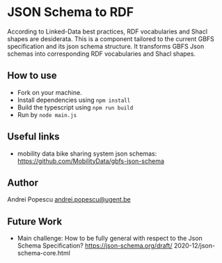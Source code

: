# JSON Schema to RDF

According to Linked-Data best practices, RDF vocabularies and Shacl shapes are desiderata.
This is a component tailored to the current GBFS specification and its json schema structure.
It transforms GBFS Json schemas into corresponding RDF vocabularies and Shacl shapes.

## How to use

 * Fork on your machine. 
 * Install dependencies using `npm install`
 * Build the typescript using `npm run build`
 * Run by `node main.js`


<!--

## Program flow
* the `files` folder contains GBFS json schemas.
* the `build` folder contains the vocabularies and shapes generated by the component.
* foreach json schema in `files`, `main.ts`instantiates `rdfVocabulary.ts`to create the equivalent vocabulary and shape.
* `rdfVocabulary.ts`is responsible for creating both the vocabulary and shapes.
* `rdfVocabulary.ts` uses `shaclShape.ts` to initialize the basics of the shape such as the target class, and to get the corresponding property shapes.

 <img src="images/pseudocode.png" width="500"> -->
 
## Useful links
 * mobility data bike sharing system json schemas: https://github.com/MobilityData/gbfs-json-schema

## Author
Andrei Popescu <andrei.popescu@ugent.be>

## Future Work
* Main challenge: How to be fully general with respect to the Json Schema Specification? https://json-schema.org/draft/ 2020-12/json-schema-core.html


 

